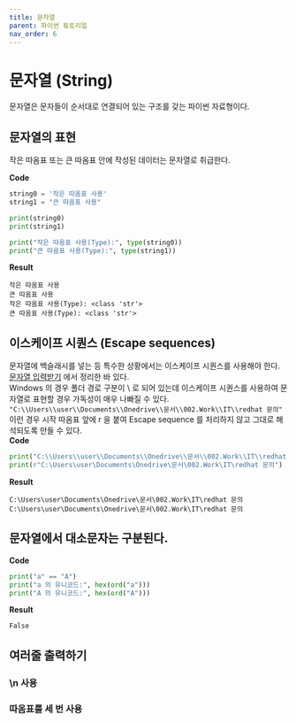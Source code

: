 ```yaml
---
title: 문자열
parent: 파이썬 튜토리얼
nav_order: 6
---
```

# 문자열 (String)  
문자열은 문자들이 순서대로 연결되어 있는 구조를 갖는 파이썬 자료형이다.  


## 문자열의 표현  
작은 따옴표 또는 큰 따옴표 안에 작성된 데이터는 문자열로 취급한다.  

**Code**
```python
string0 = '작은 따옴표 사용'
string1 = "큰 따옴표 사용"

print(string0)
print(string1)

print("작은 따옴표 사용(Type):", type(string0))
print("큰 따옴표 사용(Type):", type(string1))
```
**Result**
```
작은 따옴표 사용
큰 따옴표 사용
작은 따옴표 사용(Type): <class 'str'>
큰 따옴표 사용(Type): <class 'str'>
```
## 이스케이프 시퀀스 (Escape sequences)  
문자열에 백슬래시를 넣는 등 특수한 상황에서는 이스케이프 시퀀스를 사용해야 한다. [문자열 입력받기](../입력과_출력/문자열_입력받기.md) 에서 정리한 바 있다.  
Windows 의 경우 폴더 경로 구분이 \ 로 되어 있는데 이스케이프 시퀀스를 사용하여 문자열로 표현할 경우 가독성이 매우 나빠질 수 있다.  
`"C:\\Users\\user\\Documents\\Onedrive\\문서\\002.Work\\IT\\redhat 문의"`  
이런 경우 시작 따옴표 앞에 r 을 붙여 Escape sequence 를 처리하지 않고 그대로 해석되도록 만들 수 있다.  
**Code**
```python
print("C:\\Users\\user\\Documents\\Onedrive\\문서\\002.Work\\IT\\redhat 문의")
print(r"C:\Users\user\Documents\Onedrive\문서\002.Work\IT\redhat 문의")
```
**Result**
```
C:\Users\user\Documents\Onedrive\문서\002.Work\IT\redhat 문의
C:\Users\user\Documents\Onedrive\문서\002.Work\IT\redhat 문의
```
## 문자열에서 대소문자는 구분된다.  
**Code**
```python
print("a" == "A")
print("a 의 유니코드:", hex(ord("a")))
print("A 의 유니코드:", hex(ord("A")))
```
**Result**
```
False
```

## 여러줄 출력하기  
### \n 사용  
### 따옴표를 세 번 사용  